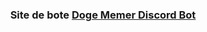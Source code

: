 <h3 align="center">
  Site de bote <a href = "https://gabrimx7.github.io/g7.family/">Doge Memer Discord Bot</a>
</h3>
 
